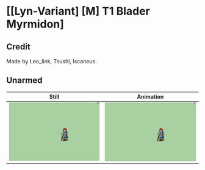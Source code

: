 # [\[Lyn-Variant\] \[M\] T1 Blader Myrmidon]

## Credit

Made by Leo_link, Tsushi, Iscaneus.

## Unarmed

| Still | Animation |
| :---: | :-------: |
| ![Unarmed still](./Unarmed_000.png) | ![Unarmed animation](./Unarmed.gif) |
